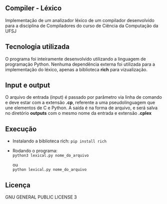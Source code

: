 ## Compiler - Léxico

Implementação de um analizador léxico de um compilador desenvolvido para a disciplina de Compiladores do curso de Ciência da Computação da UFSJ

## Tecnologia utilizada

O programa foi inteiramente desenvolvido utilizando a linguagem de programação Python. Nenhuma dependência externa foi utilizada para a implementação do léxico, apenas a biblioteca __rich__ para vizualização.

## Input e output
O arquivo de entrada (input) é passado por parâmetro via linha de comando e deve estar com a extensão __.cp__, referente a uma pseudolinguagem que une elementos de C e Python. A saída é na forma de arquivo, e será salva no diretório __outputs__ com o mesmo nome da entrada e extensão __.cplex__

## Execução

* Instalando a biblioteca rich:
    `pip install rich`  

* Rodando o programa:  
    `python3 lexical.py nome_do_arquivo`
      
    ou  
    `python lexical.py nome_do_arquivo`

## Licença

GNU GENERAL PUBLIC LICENSE 3






